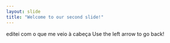 ```yaml
---
layout: slide
title: "Welcome to our second slide!"
---
```

editei com o que me veio à cabeça
Use the left arrow to go back!

